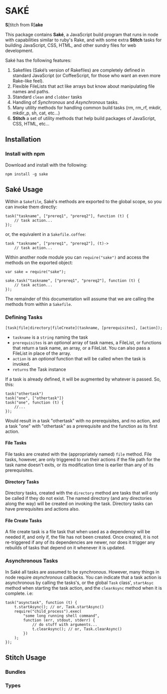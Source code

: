 SAKÉ
====

**S**[titch from R]**ake**

This package contains **Saké**, a JavaScript build program that runs in node with capabilities similar to ruby's Rake, and with some extra **Stitch** tasks for building JavaScript, CSS, HTML, and other sundry files for web development.

Saké has the following features:

1.  Sakefiles (Saké’s version of Rakefiles) are completely defined in standard JavaScript (or CoffeeScript, for those who want an even more Rake-like feel).
2.  Flexible FileLists that act like arrays but know about manipulating file names and paths.
3.  Standard `clean` and `clobber` tasks
4.  Handling of *Synchronous* and *Asynchronous* tasks.
5.  Many utility methods for handling common build tasks (rm, rm\_rf, mkdir, mkdir\_p, sh, cat, etc...)
6.  **Stitch** a set of utility methods that help build packages of JavaScript, CSS, HTML, etc...


Installation
------------

### Install with npm

Download and install with the following:

    npm install -g sake


Saké Usage
----------

Within a `Sakefile`, Saké's methods are exported to the global scope, so you can invoke them directly:

    task("taskname", ["prereq1", "prereq2"], function (t) {
        // task action...
    });
    
or, the equivalent in a `Sakefile.coffee`:

    task "taskname", ["prereq1", "prereq2"], (t)->
        // task action...
    
Within another node module you can `require("sake")` and access the methods on the exported object:
    
    var sake = require("sake");
    
    sake.task("taskname", ["prereq1", "prereq2"], function (t) {
        // task action...
    });

The remainder of this documentation will assume that we are calling the methods from within a `Sakefile`.


### Defining Tasks

`[task|file|directory|fileCreate](taskname, [prerequisites], [action]);`

*   `taskname` is a `string` naming the task
*   `prerequisites` is an _optional_ array of task names, a FileList, or functions that return a task name, an array, or a FileList. You can also pass a FileList in place of the array.
*   `action` is an _optional_ function that will be called when the task is invoked.
*   `returns` the Task instance

If a task is already defined, it will be augmented by whatever is passed. So, this:

    task("othertask")
    task("one", ["othertask"])
    task("one", function (t) {
        //...
    });

Would result in a task "othertask" with no prerequisites, and no action, and a task "one" with "othertask" as a prerequisite and the function as its first action.


#### File Tasks

File tasks are created with the (appropriately named) `file` method. File tasks, however, are only triggered to run their actions if the file path for the task name doesn't exits, or its modification time is earlier than any of its prerequisites.


#### Directory Tasks

Directory tasks, created with the `directory` method are tasks that will only be called if they do not exist. The named directory (and any directories along the way) will be created on invoking the task. Directory tasks can have prerequisites and actions also.


#### File Create Tasks

A file create task is a file task that when used as a dependency will be needed if, and only if, the file has not been created. Once created, it is not re-triggered if any of its dependencies are newer, nor does it trigger any rebuilds of tasks that depend on it whenever it is updated.

### Asynchronous Tasks

In Saké all tasks are assumed to be *synchronous*. However, many things in node require *asynchronous* callbacks. You can indicate that a task action is asynchronous by calling the tasks's, or the global `Task` class', `startAsyc` method when starting the task action, and the `clearAsync` method when it is complete. i.e:

    task("asynctask", function (t) {
        t.startAsync(); // or, Task.startAsync()
        require("child_process").exec(
            "some long running shell command",
            function (err, stdout, stderr) {
                // do stuff with arguments...
                t.clearAsync(); // or, Task.clearAsync()
            })
        );
    });


Stitch Usage
------------

### Bundles

### Types

